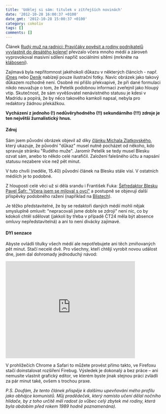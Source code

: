 ```yaml
---
title: 'Udělej si sám: titulek v zítřejších novinách'
date: '2012-10-28 16:00:37 +0100'
date_gmt: '2012-10-28 15:00:37 +0100'
category: cokoliv
tags: []
comments: []
---
```

<p>Článek <a href="https://www.blesk.cz/clanek/zpravy-politika/184260/rudy-muz-na-radnici-pravicaky-povesit-a-rodiny-podnikatelu-vyvlastnit-do-desateho-kolene.html">Rudý muž na radnici: Pravičáky pověsit a rodiny podnikatelů vyvlastnit do desátého kolene!</a> převzalo včera mnoho médií a zároveň vyprovokoval masivní sdílení napříč sociálními sítěmi (mrkněte na <a href="https://www.klaboseni.cz/result.php?hledane=pověsit">klábosení</a>).</p>
<p>Zajímavá byla nepřítomnost jakéhokoli důkazu v některých článcích - např. <a href="https://zpravy.idnes.cz/kscm-facebook-veseni-pravicaku-dzv-/domaci.aspx?c=A121027_125613_domaci_hv">iDnes</a> nebo <a href="https://prazsky.denik.cz/zpravy_region/zastupitel-prahy-8-za-ksm-petelk-vyzval-k-nsil-proti-pravici.html">Deník</a> nabízejí pouze ilustrační fotky. Navíc obrázek jako takový důkazem rozhodně není. Osobně mi přišlo překvapivé, že při dané formulaci nikdo neuvažuje o tom, že Petelík podobnou informaci zveřejnil jako hloupý vtip. Skutečnost, že sám vyvěšovatel nenávistného statusu je kdesi v Madridu a popírá, že by něco takového kamkoli napsal, nebyla pro redaktory žádnou překážkou.</p>
<p><strong>Vycházení z jednoho (!) nedůvěryhodného (!!) sekundárního (!!!) zdroje je ten největší žurnalistický hnus.</strong></p>
<h4>Zdroj</h4>
<p>Sám jsem původní obrázek objevil až díky <a href="https://www.mediar.cz/jak-dlouho-trva-zmanipulovat-media-necelych-pet-minut/">článku Michala Zlatkovského</a>, který ukazuje, že původní "důkaz" musel nutně pocházet od někoho, kdo spravuje stránku "Rudého muže". Jaromír Petelík se tedy musel Blesku ozvat sám, anebo to někdo celé narafičil. Založení falešného účtu a napsání statusu nezabere více než pět minut. </p>
<p>V tuto chvíli (neděle, 15.40) původní článek na Blesku stále visí. V ostatních médiích je to podobné.</p>
<p>Z hlouposti celé věci už si dělá srandu i František Fuka: <a href="https://www.fffilm.name/2012/10/sefredaktor-blesku-pavel-safr-vcera.html">Šéfredaktor Blesku Pavel Šafr: "Včera jsem se miloval s ovcí"</a> a postupně se objevují další příspěvky podobného ražení (například na <a href="https://blisty.cz/art/65760.html">Blistech</a>). </p>
<p>Je těžko představitelné, že by se redaktoři daných médií mohli nějak smysluplně omluvit: "nepracovali jsme dobře se zdroji" není nic, co by kdokoli chtěl sdělovat (jakkoli by třeba v případě ČT24 měla být absence omluvy nepředstavitelná) a ani to není divácky zajímavé.</p>
<h4>DYI senzace</h4>
<p>Abyste ovládli titulky všech médií ale nepotřebujete ani těch zmiňovaných pět minut. Stačí necelé dvě. Pro všechny, kteří chtějí vyrobit novou událost dne, jsem dal dohromady jednoduchý návod:</p>
<p><iframe width="420" height="315" src="https://www.youtube.com/embed/LdI7OYPtiPY" frameborder="0" allowfullscreen></iframe></p>
<p>V prohlížečích Chrome a Safari to můžete provést přímo takto, ve Firefoxu stačí doinstalovat rozšíření Firebug. Výsledek je dokonalý a bez práce – ani nemusíte vlastnit grafický editor, ve kterém byste jinak stejnou práci zvládli za pár minut také, ovšem s trochou praxe.</p>
<p><em>P.S. Doufám, že tento článek přispěje k dalšímu upevňování mého profilu jako obhájce komunistů. Můj pradědeček, který namísto učení dělal nočního hlídače, by z toho určitě měl radost (a vůbec celý zbytek mé rodiny, která byla obdobím před rokem 1989 hodně poznamenána).</em></p>

